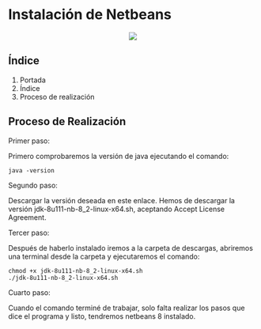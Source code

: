 <p align="justify">

# Instalación de Netbeans
<p align="center">
  <img src="https://victomanolo.files.wordpress.com/2018/01/logo.png">
  </p>

## Índice
1. Portada
2. Índice
3. Proceso de realización

## Proceso de Realización
Primer paso:

Primero comprobaremos la versión de java ejecutando el comando:
```
java -version
```
Segundo paso:

Descargar la versión deseada en este enlace. Hemos de descargar la versión jdk-8u111-nb-8_2-linux-x64.sh, aceptando Accept License Agreement.


Tercer paso:

Después de haberlo instalado iremos a la carpeta de descargas, abriremos una terminal desde la carpeta y ejecutaremos el comando:
```
chmod +x jdk-8u111-nb-8_2-linux-x64.sh
./jdk-8u111-nb-8_2-linux-x64.sh
```


Cuarto paso:

Cuando el comando terminé de trabajar, solo falta realizar los pasos que dice el programa y listo, tendremos netbeans 8 instalado.
</p>

